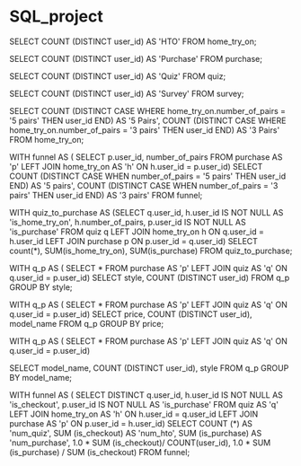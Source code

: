 # SQL_project
SELECT COUNT (DISTINCT user_id) AS 'HTO'
FROM home_try_on;

SELECT COUNT (DISTINCT user_id) AS 'Purchase'
FROM purchase;
  
SELECT COUNT (DISTINCT user_id) AS 'Quiz'
FROM quiz;
        
SELECT COUNT (DISTINCT user_id) AS 'Survey'
FROM survey;


SELECT 
	COUNT (DISTINCT CASE 
         WHERE home_try_on.number_of_pairs = '5 pairs' 
         THEN user_id END) AS '5 Pairs',
  COUNT (DISTINCT CASE 
         WHERE home_try_on.number_of_pairs = '3 pairs' 
         THEN user_id END) AS '3 Pairs'
FROM home_try_on;

WITH funnel AS (
		SELECT p.user_id,
			number_of_pairs
		FROM purchase AS 'p'
		LEFT JOIN home_try_on AS 'h'
			ON h.user_id = p.user_id)
SELECT 
COUNT (DISTINCT CASE
    WHEN number_of_pairs = '5 pairs' THEN user_id END) AS '5 pairs',
COUNT (DISTINCT CASE
    WHEN number_of_pairs = '3 pairs' THEN user_id END) AS '3 pairs'
FROM funnel;


WITH quiz_to_purchase AS
(SELECT q.user_id,
    h.user_id IS NOT NULL AS 'is_home_try_on',
    h.number_of_pairs,
    p.user_id IS NOT NULL AS 'is_purchase'
FROM quiz q
LEFT JOIN home_try_on h
    ON q.user_id = h.user_id
LEFT JOIN purchase p
    ON p.user_id = q.user_id)
SELECT count(*),
SUM(is_home_try_on),
SUM(is_purchase)
FROM quiz_to_purchase;

WITH q_p AS (
	SELECT *
	FROM purchase AS 'p'
	LEFT JOIN quiz AS 'q'
		ON q.user_id = p.user_id)
SELECT style,
	COUNT (DISTINCT user_id)
FROM q_p
GROUP BY style;

WITH q_p AS (
	SELECT *
	FROM purchase AS 'p'
	LEFT JOIN quiz AS 'q'
		ON q.user_id = p.user_id)
SELECT price,
	COUNT (DISTINCT user_id),
  model_name
FROM q_p
GROUP BY price;

WITH q_p AS (
	SELECT *
	FROM purchase AS 'p'
	LEFT JOIN quiz AS 'q'
		ON q.user_id = p.user_id)
	
SELECT model_name,
	COUNT (DISTINCT user_id),
  style
FROM q_p
GROUP BY model_name;

WITH funnel AS (
  SELECT DISTINCT q.user_id,
     h.user_id IS NOT NULL AS 'is_checkout',
     p.user_id IS NOT NULL AS 'is_purchase'
  FROM quiz AS 'q'
  LEFT JOIN home_try_on AS 'h'
    ON h.user_id = q.user_id
  LEFT JOIN purchase AS 'p'
    ON p.user_id = h.user_id)
SELECT COUNT (*) AS 'num_quiz',
SUM (is_checkout) AS 'num_hto',
SUM (is_purchase) AS 'num_purchase',
	1.0 * SUM (is_checkout)/
	COUNT(user_id),
  1.0 * SUM (is_purchase) /
  SUM (is_checkout)
FROM funnel;
